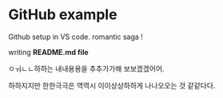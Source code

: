 # GitHub example

Github setup in VS code.
romantic saga  !

writing **README.md file**

ㅇㅝㄴㄴ하하는  내내용용을  추추가가해  보보겠겠어어.

하하지지만  한한극극은 역역시  이이상상하하게  나나오오는  것  같같다다.